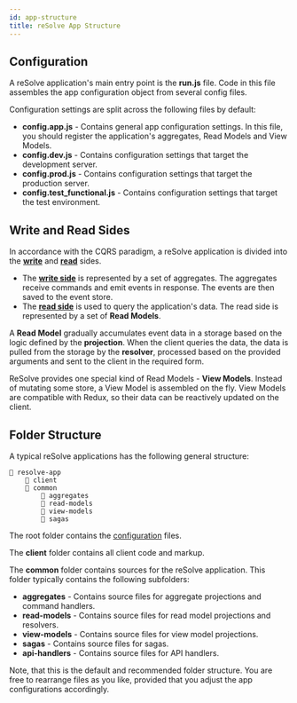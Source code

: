 ```yaml
---
id: app-structure
title: reSolve App Structure
---
```


## Configuration

A reSolve application's main entry point is the **run.js** file. Code in this file assembles the app configuration object from several config files.

Configuration settings are split across the following files by default:

- **config.app.js** - Contains general app configuration settings. In this file, you should register the application's aggregates, Read Models and View Models.
- **config.dev.js** - Contains configuration settings that target the development server.
- **config.prod.js** - Contains configuration settings that target the production server.
- **config.test_functional.js** - Contains configuration settings that target the test environment.

## Write and Read Sides

In accordance with the CQRS paradigm, a reSolve application is divided into the **[write](write-side.md)** and **[read](read-side.md)** sides.

- The **[write side](write-side.md)** is represented by a set of aggregates. The aggregates receive commands and emit events in response. The events are then saved to the event store.
- The **[read side](read-side.md)** is used to query the application's data. The read side is represented by a set of **Read Models**.

A **Read Model** gradually accumulates event data in a storage based on the logic defined by the **projection**. When the client queries the data, the data is pulled from the storage by the **resolver**, processed based on the provided arguments and sent to the client in the required form.

ReSolve provides one special kind of Read Models - **View Models**. Instead of mutating some store, a View Model is assembled on the fly. View Models are compatible with Redux, so their data can be reactively updated on the client.

## Folder Structure

A typical reSolve applications has the following general structure:

```
📁 resolve-app
    📁 client
    📁 common
        📁 aggregates
        📁 read-models
        📁 view-models
        📁 sagas
```

The root folder contains the [configuration](#configuration) files.

The **client** folder contains all client code and markup.

The **common** folder contains sources for the reSolve application. This folder typically contains the following subfolders:

- **aggregates** - Contains source files for aggregate projections and command handlers.
- **read-models** - Contains source files for read model projections and resolvers.
- **view-models** - Contains source files for view model projections.
- **sagas** - Contains source files for sagas.
- **api-handlers** - Contains source files for API handlers.

Note, that this is the default and recommended folder structure. You are free to rearrange files as you like, provided that you adjust the app configurations accordingly.

